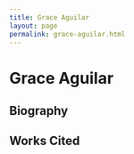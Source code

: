 ```yaml
---
title: Grace Aguilar
layout: page
permalink: grace-aguilar.html
---
```


# Grace Aguilar

## Biography 

## Works Cited

